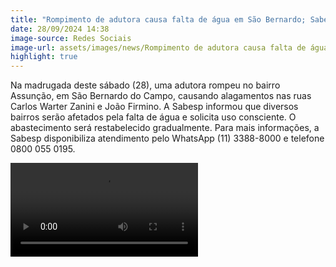 ```yaml
---
title: "Rompimento de adutora causa falta de água em São Bernardo; Sabesp pede uso racional"
date: 28/09/2024 14:38
image-source: Redes Sociais
image-url: assets/images/news/Rompimento de adutora causa falta de água em São Bernardo; Sabesp pede uso racional 16 x 9 .jpg
highlight: true
---
```


Na madrugada deste sábado (28), uma adutora rompeu no bairro Assunção, em São Bernardo do Campo, causando alagamentos nas ruas Carlos Warter Zanini e João Firmino. A Sabesp informou que diversos bairros serão afetados pela falta de água e solicita uso consciente. O abastecimento será restabelecido gradualmente. Para mais informações, a Sabesp disponibiliza atendimento pelo WhatsApp (11) 3388-8000 e telefone 0800 055 0195.

<video controls>
    <source src="/assets/videos/news/Rompimento de adutora causa falta de água em São Bernardo; Sabesp pede uso racional.mp4" type="video/mp4">
</video>